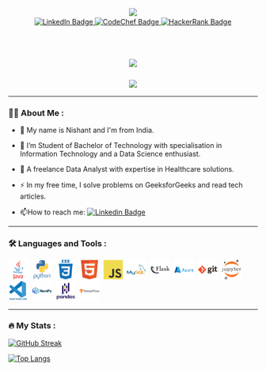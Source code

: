 <div id="header" align="center">
  <img src="https://media.giphy.com/media/jdPMeyv9rn0hZHh8n9/giphy.gif" width="150"/>
  <div id="badges">
  <a href="https://www.linkedin.com/in/nishantbansal01/">
    <img src="https://img.shields.io/badge/LinkedIn-blue?style=for-the-badge&logo=linkedin&logoColor=white" alt="LinkedIn Badge"/>
  </a>
  <a href="https://www.codechef.com/users/nishant_287">
    <img src="https://img.shields.io/badge/CodeChef-brown?style=for-the-badge&logo=codechef&logoColor=white" alt="CodeChef Badge"/>
  </a>
  <a href="https://www.hackerrank.com/bansalnishant287">
    <img src="https://img.shields.io/badge/HackerRank-green?style=for-the-badge&logo=hackerrank&logoColor=white" alt="HackerRank Badge"/>
  </a>
</div>
  <img src="https://komarev.com/ghpvc/?username=bansalnishant287&style=flat-square&color=blue" alt=""/>
  <h1>
  <img src="https://media.giphy.com/media/WSBeyxvC1jH496xQGA/giphy.gif" width="100"/>
  </h1>
</div>
<div align="center">
  <img src="https://drive.google.com/file/d/11Z0jGxSqq9XgMMup3XoF9yQbclnIa2Yl/view?usp=sharing"/>
</div>

---

### :man_technologist: About Me :
- :raising_hand: My name is Nishant and I'm from India.

- :telescope: I’m Student of Bachelor of Technology with specialisation in Information Technology and a Data Science enthusiast.

- :seedling: A freelance Data Analyst with expertise in Healthcare solutions.

- :zap: In my free time, I solve problems on GeeksforGeeks and read tech articles.

- :mailbox:How to reach me: [![Linkedin Badge](https://img.shields.io/badge/-Nishant-blue?style=flat&logo=Linkedin&logoColor=white)](https://www.linkedin.com/in/nishantbansal01)

---

### :hammer_and_wrench: Languages and Tools :
<div>
  <img src="https://github.com/devicons/devicon/blob/master/icons/java/java-original-wordmark.svg" title="Java" alt="Java" width="40" height="40"/>&nbsp;
  <img src="https://github.com/devicons/devicon/blob/master/icons/python/python-original-wordmark.svg" title="Java" alt="Java" width="40" height="40"/>&nbsp;
  <img src="https://github.com/devicons/devicon/blob/master/icons/css3/css3-plain-wordmark.svg"  title="CSS3" alt="CSS" width="40" height="40"/>&nbsp;
  <img src="https://github.com/devicons/devicon/blob/master/icons/html5/html5-original.svg" title="HTML5" alt="HTML" width="40" height="40"/>&nbsp;
  <img src="https://github.com/devicons/devicon/blob/master/icons/javascript/javascript-original.svg" title="JavaScript" alt="JavaScript" width="40" height="40"/>&nbsp;
  <img src="https://github.com/devicons/devicon/blob/master/icons/mysql/mysql-original-wordmark.svg" title="MySQL"  alt="MySQL" width="40" height="40"/>&nbsp;
  <img src="https://github.com/devicons/devicon/blob/master/icons/flask/flask-original-wordmark.svg" title="Java" alt="Java" width="40" height="40"/>&nbsp;
  <img src="https://github.com/devicons/devicon/blob/master/icons/azure/azure-original-wordmark.svg" title="Java" alt="Java" width="40" height="40"/>&nbsp;
  <img src="https://github.com/devicons/devicon/blob/master/icons/git/git-original-wordmark.svg" title="Git" **alt="Git" width="40" height="40"/>&nbsp;
  <img src="https://github.com/devicons/devicon/blob/master/icons/jupyter/jupyter-original-wordmark.svg" title="Java" alt="Java" width="40" height="40"/>&nbsp;
  <img src="https://github.com/devicons/devicon/blob/master/icons/vscode/vscode-original-wordmark.svg" title="Java" alt="Java" width="40" height="40"/>&nbsp;
  <img src="https://github.com/devicons/devicon/blob/master/icons/numpy/numpy-original-wordmark.svg" title="Java" alt="Java" width="40" height="40"/>&nbsp;
  <img src="https://github.com/devicons/devicon/blob/master/icons/pandas/pandas-original-wordmark.svg" title="Java" alt="Java" width="40" height="40"/>&nbsp;
  <img src="https://github.com/devicons/devicon/blob/master/icons/tensorflow/tensorflow-original-wordmark.svg" title="Java" alt="Java" width="40" height="40"/>&nbsp;
 </div>
 
 ---

### :fire: My Stats :
[![GitHub Streak](http://github-readme-streak-stats.herokuapp.com?user=bansalnishant287&theme=dark&background=000000)](https://git.io/streak-stats)

[![Top Langs](https://github-readme-stats.vercel.app/api/top-langs/?username=bansalnishant287)](https://github.com/anuraghazra/github-readme-stats)
